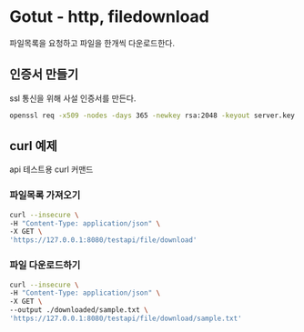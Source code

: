 # Gotut - http, filedownload

파일목록을 요청하고 파일을 한개씩 다운로드한다.

## 인증서 만들기

ssl 통신을 위해 사설 인증서를 만든다.

```bash
openssl req -x509 -nodes -days 365 -newkey rsa:2048 -keyout server.key -out server.crt
```

## curl 예제

api 테스트용 curl 커맨드

### 파일목록 가져오기

```bash
curl --insecure \
-H "Content-Type: application/json" \
-X GET \
'https://127.0.0.1:8080/testapi/file/download'
```

### 파일 다운로드하기

```bash
curl --insecure \
-H "Content-Type: application/json" \
-X GET \
--output ./downloaded/sample.txt \
'https://127.0.0.1:8080/testapi/file/download/sample.txt'
```
